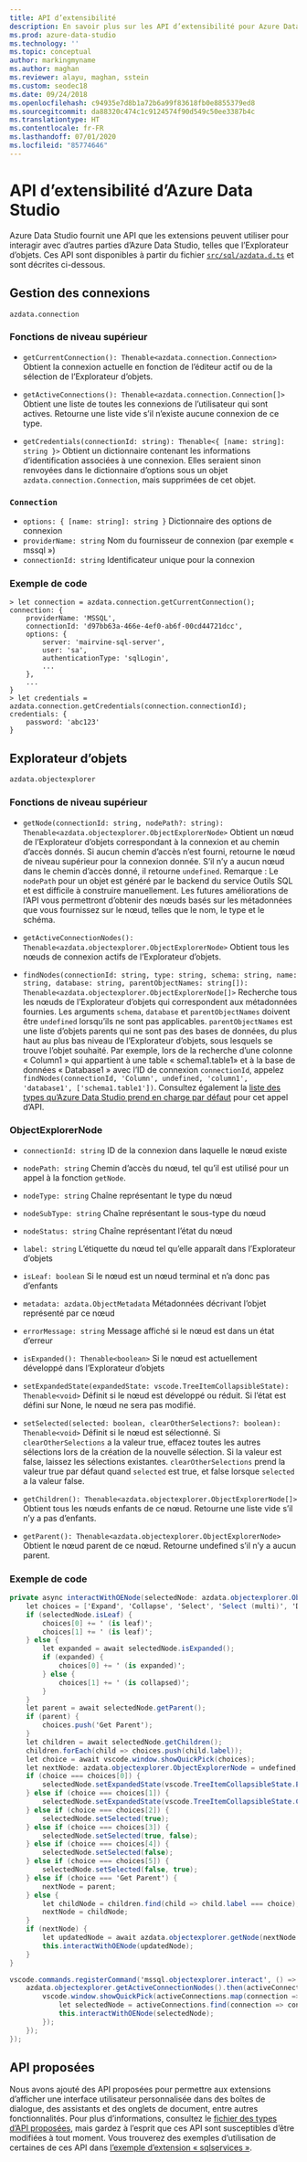 ```yaml
---
title: API d’extensibilité
description: En savoir plus sur les API d’extensibilité pour Azure Data Studio
ms.prod: azure-data-studio
ms.technology: ''
ms.topic: conceptual
author: markingmyname
ms.author: maghan
ms.reviewer: alayu, maghan, sstein
ms.custom: seodec18
ms.date: 09/24/2018
ms.openlocfilehash: c94935e7d8b1a72b6a99f83618fb0e8855379ed8
ms.sourcegitcommit: da88320c474c1c9124574f90d549c50ee3387b4c
ms.translationtype: HT
ms.contentlocale: fr-FR
ms.lasthandoff: 07/01/2020
ms.locfileid: "85774646"
---
```

# <a name="azure-data-studio-extensibility-apis"></a>API d’extensibilité d’Azure Data Studio

Azure Data Studio fournit une API que les extensions peuvent utiliser pour interagir avec d’autres parties d’Azure Data Studio, telles que l’Explorateur d’objets. Ces API sont disponibles à partir du fichier [`src/sql/azdata.d.ts`](https://github.com/Microsoft/azuredatastudio/blob/main/src/sql/azdata.d.ts) et sont décrites ci-dessous.

## <a name="connection-management"></a>Gestion des connexions
`azdata.connection`

### <a name="top-level-functions"></a>Fonctions de niveau supérieur

- `getCurrentConnection(): Thenable<azdata.connection.Connection>` Obtient la connexion actuelle en fonction de l’éditeur actif ou de la sélection de l’Explorateur d’objets.

- `getActiveConnections(): Thenable<azdata.connection.Connection[]>` Obtient une liste de toutes les connexions de l’utilisateur qui sont actives. Retourne une liste vide s’il n’existe aucune connexion de ce type.

- `getCredentials(connectionId: string): Thenable<{ [name: string]: string }>` Obtient un dictionnaire contenant les informations d’identification associées à une connexion. Elles seraient sinon renvoyées dans le dictionnaire d’options sous un objet `azdata.connection.Connection`, mais supprimées de cet objet. 

### `Connection`
- `options: { [name: string]: string }` Dictionnaire des options de connexion
- `providerName: string` Nom du fournisseur de connexion (par exemple « mssql »)
- `connectionId: string` Identificateur unique pour la connexion

### <a name="example-code"></a>Exemple de code
```
> let connection = azdata.connection.getCurrentConnection();
connection: {
    providerName: 'MSSQL',
    connectionId: 'd97bb63a-466e-4ef0-ab6f-00cd44721dcc',
    options: {
        server: 'mairvine-sql-server',
        user: 'sa',
        authenticationType: 'sqlLogin',
        ...
    },
    ...
}
> let credentials = azdata.connection.getCredentials(connection.connectionId);
credentials: {
    password: 'abc123'
}

```

## <a name="object-explorer"></a>Explorateur d’objets

`azdata.objectexplorer`


### <a name="top-level-functions"></a>Fonctions de niveau supérieur
- `getNode(connectionId: string, nodePath?: string): Thenable<azdata.objectexplorer.ObjectExplorerNode>` Obtient un nœud de l’Explorateur d’objets correspondant à la connexion et au chemin d’accès donnés. Si aucun chemin d’accès n’est fourni, retourne le nœud de niveau supérieur pour la connexion donnée. S’il n’y a aucun nœud dans le chemin d’accès donné, il retourne `undefined`. Remarque : Le `nodePath` pour un objet est généré par le backend du service Outils SQL et est difficile à construire manuellement. Les futures améliorations de l’API vous permettront d’obtenir des nœuds basés sur les métadonnées que vous fournissez sur le nœud, telles que le nom, le type et le schéma.

- `getActiveConnectionNodes(): Thenable<azdata.objectexplorer.ObjectExplorerNode>` Obtient tous les nœuds de connexion actifs de l’Explorateur d’objets.

- `findNodes(connectionId: string, type: string, schema: string, name: string, database: string, parentObjectNames: string[]): Thenable<azdata.objectexplorer.ObjectExplorerNode[]>` Recherche tous les nœuds de l’Explorateur d’objets qui correspondent aux métadonnées fournies. Les arguments `schema`, `database` et `parentObjectNames` doivent être `undefined` lorsqu’ils ne sont pas applicables. `parentObjectNames` est une liste d’objets parents qui ne sont pas des bases de données, du plus haut au plus bas niveau de l’Explorateur d’objets, sous lesquels se trouve l’objet souhaité. Par exemple, lors de la recherche d’une colonne « Column1 » qui appartient à une table « schema1.table1» et à la base de données « Database1 » avec l’ID de connexion `connectionId`, appelez `findNodes(connectionId, 'Column', undefined, 'column1', 'database1', ['schema1.table1'])`. Consultez également la [liste des types qu’Azure Data Studio prend en charge par défaut](https://github.com/Microsoft/azuredatastudio/wiki/Object-Explorer-types-supported-by-FindNodes-API) pour cet appel d’API.

### <a name="objectexplorernode"></a>ObjectExplorerNode
- `connectionId: string` ID de la connexion dans laquelle le nœud existe

- `nodePath: string` Chemin d’accès du nœud, tel qu’il est utilisé pour un appel à la fonction `getNode`.

- `nodeType: string` Chaîne représentant le type du nœud

- `nodeSubType: string` Chaîne représentant le sous-type du nœud

- `nodeStatus: string` Chaîne représentant l’état du nœud

- `label: string` L’étiquette du nœud tel qu’elle apparaît dans l’Explorateur d’objets

- `isLeaf: boolean` Si le nœud est un nœud terminal et n’a donc pas d’enfants

- `metadata: azdata.ObjectMetadata` Métadonnées décrivant l’objet représenté par ce nœud

- `errorMessage: string` Message affiché si le nœud est dans un état d’erreur

- `isExpanded(): Thenable<boolean>` Si le nœud est actuellement développé dans l’Explorateur d’objets

- `setExpandedState(expandedState: vscode.TreeItemCollapsibleState): Thenable<void>` Définit si le nœud est développé ou réduit. Si l’état est défini sur None, le nœud ne sera pas modifié.

- `setSelected(selected: boolean, clearOtherSelections?: boolean): Thenable<void>` Définit si le nœud est sélectionné. Si `clearOtherSelections` a la valeur true, effacez toutes les autres sélections lors de la création de la nouvelle sélection. Si la valeur est false, laissez les sélections existantes. `clearOtherSelections` prend la valeur true par défaut quand `selected` est true, et false lorsque `selected` a la valeur false.

- `getChildren(): Thenable<azdata.objectexplorer.ObjectExplorerNode[]>` Obtient tous les nœuds enfants de ce nœud. Retourne une liste vide s’il n’y a pas d’enfants.

- `getParent(): Thenable<azdata.objectexplorer.ObjectExplorerNode>` Obtient le nœud parent de ce nœud. Retourne undefined s’il n’y a aucun parent.

### <a name="example-code"></a>Exemple de code

```cs
private async interactWithOENode(selectedNode: azdata.objectexplorer.ObjectExplorerNode): Promise<void> {
    let choices = ['Expand', 'Collapse', 'Select', 'Select (multi)', 'Deselect', 'Deselect (multi)'];
    if (selectedNode.isLeaf) {
        choices[0] += ' (is leaf)';
        choices[1] += ' (is leaf)';
    } else {
        let expanded = await selectedNode.isExpanded();
        if (expanded) {
            choices[0] += ' (is expanded)';
        } else {
            choices[1] += ' (is collapsed)';
        }
    }
    let parent = await selectedNode.getParent();
    if (parent) {
        choices.push('Get Parent');
    }
    let children = await selectedNode.getChildren();
    children.forEach(child => choices.push(child.label));
    let choice = await vscode.window.showQuickPick(choices);
    let nextNode: azdata.objectexplorer.ObjectExplorerNode = undefined;
    if (choice === choices[0]) {
        selectedNode.setExpandedState(vscode.TreeItemCollapsibleState.Expanded);
    } else if (choice === choices[1]) {
        selectedNode.setExpandedState(vscode.TreeItemCollapsibleState.Collapsed);
    } else if (choice === choices[2]) {
        selectedNode.setSelected(true);
    } else if (choice === choices[3]) {
        selectedNode.setSelected(true, false);
    } else if (choice === choices[4]) {
        selectedNode.setSelected(false);
    } else if (choice === choices[5]) {
        selectedNode.setSelected(false, true);
    } else if (choice === 'Get Parent') {
        nextNode = parent;
    } else {
        let childNode = children.find(child => child.label === choice);
        nextNode = childNode;
    }
    if (nextNode) {
        let updatedNode = await azdata.objectexplorer.getNode(nextNode.connectionId, nextNode.nodePath);
        this.interactWithOENode(updatedNode);
    }
}

vscode.commands.registerCommand('mssql.objectexplorer.interact', () => {
    azdata.objectexplorer.getActiveConnectionNodes().then(activeConnections => {
        vscode.window.showQuickPick(activeConnections.map(connection => connection.label + ' ' + connection.connectionId)).then(selection => {
            let selectedNode = activeConnections.find(connection => connection.label + ' ' + connection.connectionId === selection);
            this.interactWithOENode(selectedNode);
        });
    });
});
```

## <a name="proposed-apis"></a>API proposées

Nous avons ajouté des API proposées pour permettre aux extensions d’afficher une interface utilisateur personnalisée dans des boîtes de dialogue, des assistants et des onglets de document, entre autres fonctionnalités. Pour plus d’informations, consultez le [fichier des types d’API proposées](https://github.com/Microsoft/azuredatastudio/blob/main/src/sql/azdata.proposed.d.ts), mais gardez à l’esprit que ces API sont susceptibles d’être modifiées à tout moment. Vous trouverez des exemples d’utilisation de certaines de ces API dans [l’exemple d’extension « sqlservices »](https://github.com/Microsoft/azuredatastudio/tree/main/samples/sqlservices).


